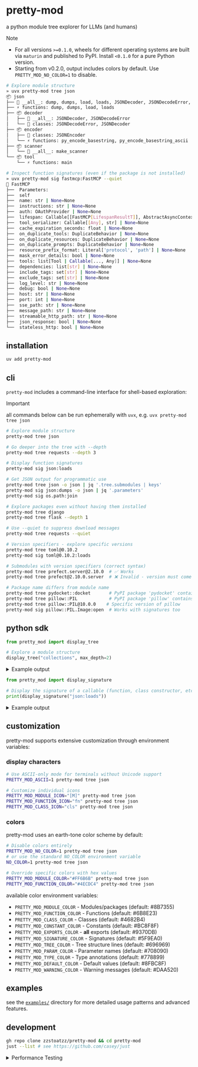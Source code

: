 # pretty-mod

a python module tree explorer for LLMs (and humans)

> [!NOTE]
> - For all versions `>=0.1.0`, wheels for different operating systems are built via `maturin` and published to PyPI. Install `<0.1.0` for a pure Python version.
> - Starting from v0.2.0, output includes colors by default. Use `PRETTY_MOD_NO_COLOR=1` to disable.

```bash
# Explore module structure
» uvx pretty-mod tree json
📦 json
├── 📜 __all__: dump, dumps, load, loads, JSONDecoder, JSONDecodeError, JSONEncoder
├── ⚡ functions: dump, dumps, load, loads
├── 📦 decoder
│   ├── 📜 __all__: JSONDecoder, JSONDecodeError
│   └── 🔷 classes: JSONDecodeError, JSONDecoder
├── 📦 encoder
│   ├── 🔷 classes: JSONEncoder
│   └── ⚡ functions: py_encode_basestring, py_encode_basestring_ascii
├── 📦 scanner
│   └── 📜 __all__: make_scanner
└── 📦 tool
    └── ⚡ functions: main

# Inspect function signatures (even if the package is not installed)
» uvx pretty-mod sig fastmcp:FastMCP --quiet
📎 FastMCP
├──  Parameters:
├──  self
├──  name: str | None=None
├──  instructions: str | None=None
├──  auth: OAuthProvider | None=None
├──  lifespan: Callable[[FastMCP[LifespanResultT]], AbstractAsyncContextManager[LifespanResultT]] | None=None
├──  tool_serializer: Callable[[Any], str] | None=None
├──  cache_expiration_seconds: float | None=None
├──  on_duplicate_tools: DuplicateBehavior | None=None
├──  on_duplicate_resources: DuplicateBehavior | None=None
├──  on_duplicate_prompts: DuplicateBehavior | None=None
├──  resource_prefix_format: Literal['protocol', 'path'] | None=None
├──  mask_error_details: bool | None=None
├──  tools: list[Tool | Callable[..., Any]] | None=None
├──  dependencies: list[str] | None=None
├──  include_tags: set[str] | None=None
├──  exclude_tags: set[str] | None=None
├──  log_level: str | None=None
├──  debug: bool | None=None
├──  host: str | None=None
├──  port: int | None=None
├──  sse_path: str | None=None
├──  message_path: str | None=None
├──  streamable_http_path: str | None=None
├──  json_response: bool | None=None
└──  stateless_http: bool | None=None
```

## installation

```bash
uv add pretty-mod
```


## cli

`pretty-mod` includes a command-line interface for shell-based exploration:

> [!IMPORTANT]
> all commands below can be run ephemerally with `uvx`, e.g. `uvx pretty-mod tree json`

```bash
# Explore module structure
pretty-mod tree json

# Go deeper into the tree with --depth
pretty-mod tree requests --depth 3

# Display function signatures  
pretty-mod sig json:loads

# Get JSON output for programmatic use
pretty-mod tree json -o json | jq '.tree.submodules | keys'
pretty-mod sig json:dumps -o json | jq '.parameters'
pretty-mod sig os.path:join

# Explore packages even without having them installed
pretty-mod tree django
pretty-mod tree flask --depth 1

# Use --quiet to suppress download messages
pretty-mod tree requests --quiet

# Version specifiers - explore specific versions
pretty-mod tree toml@0.10.2
pretty-mod sig toml@0.10.2:loads

# Submodules with version specifiers (correct syntax)
pretty-mod tree prefect.server@2.10.0  # ✅ Works
pretty-mod tree prefect@2.10.0.server  # ❌ Invalid - version must come last

# Package name differs from module name
pretty-mod tree pydocket::docket       # PyPI package 'pydocket' contains module 'docket'
pretty-mod tree pillow::PIL            # PyPI package 'pillow' contains module 'PIL'
pretty-mod tree pillow::PIL@10.0.0    # Specific version of pillow
pretty-mod sig pillow::PIL.Image:open  # Works with signatures too
```

## python sdk

```python
from pretty_mod import display_tree

# Explore a module structure  
display_tree("collections", max_depth=2)
```

<details>
<summary>Example output</summary>

```text
display_tree("collections", max_depth=2)

📦 collections
├── 📜 __all__: ChainMap, Counter, OrderedDict, UserDict, UserList, UserString, defaultdict, deque, namedtuple
├── 🔷 classes: ChainMap, Counter, OrderedDict, UserDict, UserList, UserString, defaultdict, deque
├── ⚡ functions: namedtuple
└── 📦 abc
    ├── 📜 __all__: Awaitable, Coroutine, AsyncIterable, AsyncIterator, AsyncGenerator, Hashable, Iterable, Iterator, Generator, Reversible, Sized, Container, Callable, Collection, Set, MutableSet, Mapping, MutableMapping, MappingView, KeysView, ItemsView, ValuesView, Sequence, MutableSequence, ByteString, Buffer
    └── 🔷 classes: AsyncGenerator, AsyncIterable, AsyncIterator, Awaitable, Buffer, ByteString, Callable, Collection, Container, Coroutine, Generator, Hashable, ItemsView, Iterable, Iterator, KeysView, Mapping, MappingView, MutableMapping, MutableSequence, MutableSet, Reversible, Sequence, Set, Sized, ValuesView
```
</details>



```python
from pretty_mod import display_signature

# Display the signature of a callable (function, class constructor, etc.)
print(display_signature("json:loads"))
```

<details>
<summary>Example output</summary>

```text
📎 loads
├── Parameters:
├── s
├── *
├── cls=None
├── object_hook=None
├── parse_float=None
├── parse_int=None
├── parse_constant=None
├── object_pairs_hook=None
└── **kw
```
</details>

## customization

pretty-mod supports extensive customization through environment variables:

### display characters

```bash
# Use ASCII-only mode for terminals without Unicode support
PRETTY_MOD_ASCII=1 pretty-mod tree json

# Customize individual icons
PRETTY_MOD_MODULE_ICON="[M]" pretty-mod tree json
PRETTY_MOD_FUNCTION_ICON="fn" pretty-mod tree json
PRETTY_MOD_CLASS_ICON="cls" pretty-mod tree json
```

### colors

pretty-mod uses an earth-tone color scheme by default:

```bash
# Disable colors entirely
PRETTY_MOD_NO_COLOR=1 pretty-mod tree json
# or use the standard NO_COLOR environment variable
NO_COLOR=1 pretty-mod tree json

# Override specific colors with hex values
PRETTY_MOD_MODULE_COLOR="#FF6B6B" pretty-mod tree json
PRETTY_MOD_FUNCTION_COLOR="#4ECDC4" pretty-mod tree json
```

available color environment variables:
- `PRETTY_MOD_MODULE_COLOR` - Modules/packages (default: #8B7355)
- `PRETTY_MOD_FUNCTION_COLOR` - Functions (default: #6B8E23)
- `PRETTY_MOD_CLASS_COLOR` - Classes (default: #4682B4)
- `PRETTY_MOD_CONSTANT_COLOR` - Constants (default: #BC8F8F)
- `PRETTY_MOD_EXPORTS_COLOR` - __all__ exports (default: #9370DB)
- `PRETTY_MOD_SIGNATURE_COLOR` - Signatures (default: #5F9EA0)
- `PRETTY_MOD_TREE_COLOR` - Tree structure lines (default: #696969)
- `PRETTY_MOD_PARAM_COLOR` - Parameter names (default: #708090)
- `PRETTY_MOD_TYPE_COLOR` - Type annotations (default: #778899)
- `PRETTY_MOD_DEFAULT_COLOR` - Default values (default: #8FBC8F)
- `PRETTY_MOD_WARNING_COLOR` - Warning messages (default: #DAA520)

## examples

see the [`examples/`](examples/) directory for more detailed usage patterns and advanced features.

## development

```bash
gh repo clone zzstoatzz/pretty-mod && cd pretty-mod
just --list # see https://github.com/casey/just
```

<details>
<summary>Performance Testing</summary>

The performance test script (`scripts/perf_test.py`) supports both single-run exploration and proper benchmarking with multiple iterations:

```bash
# Run a proper benchmark with multiple iterations
./scripts/perf_test.py json --benchmark
./scripts/perf_test.py urllib --benchmark --runs 100 --warmup 10

# Compare performance between local and published versions
just compare-perf prefect 2

# Benchmark multiple modules
just benchmark-modules

# Or use shell timing for quick single-run comparisons
time ./scripts/perf_test.py numpy --depth 3
time uvx pretty-mod tree numpy --depth 3
```

Benchmark mode provides:
- Warmup runs to account for cold starts
- Multiple iterations for statistical significance
- Mean, standard deviation, min/max timing statistics
- Silent operation (no tree output) for accurate timing

</details>